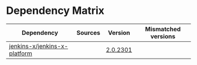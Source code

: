 # Dependency Matrix

Dependency | Sources | Version | Mismatched versions
---------- | ------- | ------- | -------------------
[jenkins-x/jenkins-x-platform](https://github.com/jenkins-x/jenkins-x-platform) |  | [2.0.2301](https://github.com/jenkins-x/jenkins-x-platform/releases/tag/v2.0.2301) | 
